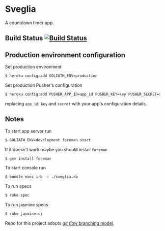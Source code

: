 # Sveglia

A countdown timer app.

## Build Status [![Build Status](https://secure.travis-ci.org/hackatron/sveglia.png?branch=master)](http://travis-ci.org/hackatron/sveglia)

## Production environment configuration

Set production environment

```bash
$ heroku config:add GOLIATH_ENV=production
```

Set production Pusher's configuration

```bash
$ heroku config:add PUSHER_APP_ID=app_id PUSHER_KEY=key PUSHER_SECRET=secret
```

replacing `app_id`, `key` and `secret` with your app's configuration details.

## Notes

To start app server run

```bash
$ GOLIATH_ENV=development foreman start
```

If it doesn't work maybe you should install `foreman`

```bash
$ gem install foreman
```

To start console run

```bash
$ bundle exec irb -r ./sveglia.rb
```

To run specs

```bash
$ rake spec
```

To run jasmine specs

```bash
$ rake jasmine:ci
```

Repo for this project adopts [*git flow* branching model](http://nvie.com/posts/a-successful-git-branching-model/).